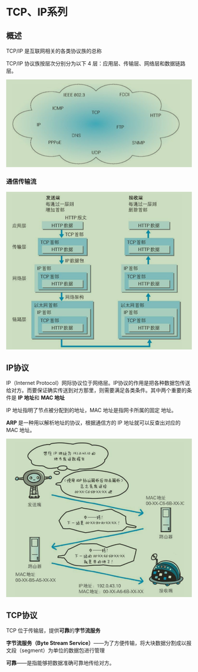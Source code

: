 # TCP、IP系列

  ## 概述

TCP/IP 是互联网相关的各类协议族的总称

TCP/IP 协议族按层次分别分为以下 4 层：应用层、传输层、网络层和数据链路层。

<img src="_pic\image-20210621202432889.png" alt=" " style="zoom:67%;" />

### 通信传输流

<img src="_pic\image-20210621203034614.png" alt="image-20210621203034614" style="zoom:67%;" />

## IP协议

IP（Internet Protocol）网际协议位于网络层。IP协议的作用是把各种数据包传送给对方。而要保证确实传送到对方那里，则需要满足各类条件。其中两个重要的条件是 **IP 地址**和 **MAC 地址**

IP 地址指明了节点被分配到的地址，MAC 地址是指网卡所属的固定 地址。

**ARP** 是一种用以解析地址的协议，根据通信方的 IP 地址就可以反查出对应的 MAC 地址。 

<img src="_pic\image-20210621203709716.png" alt="image-20210621203709716" style="zoom:80%;" />

## TCP协议

TCP 位于传输层，提供**可靠**的**字节流服务**

**字节流服务（Byte Stream Service）**——为了方便传输，将大块数据分割成以报文段（segment）为单位的数据包进行管理

**可靠**——是指能够把数据准确可靠地传给对方。


